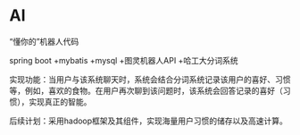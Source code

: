 # AI
“懂你的”机器人代码

spring boot
+mybatis
+mysql
+图灵机器人API
+哈工大分词系统

实现功能：当用户与该系统聊天时，系统会结合分词系统记录该用户的喜好、习惯等，例如，喜欢的食物。在用户再次聊到该问题时，该系统会回答记录的喜好（习惯），实现真正的智能。

后续计划：采用hadoop框架及其组件，实现海量用户习惯的储存以及高速计算。
